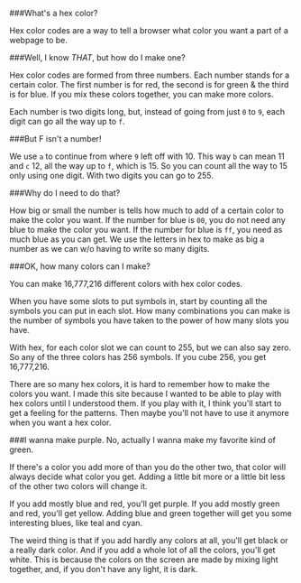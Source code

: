 
###What's a hex color?

Hex color codes are a way to tell a browser what color you want a part of a webpage to be. 

###Well, I know *THAT*, but how do I make one?

Hex color codes are formed from three numbers. Each number stands for a certain color. The first number is for red, the second is for green & the third is for blue. If you mix these colors together, you can make more colors. 

Each number is two digits long, but, instead of going from just `0` to `9`, each digit can go all the way up to `f`. 

###But F isn't a number! 

We use `a` to continue from where `9` left off with 10. This way `b` can mean 11 and `c` 12, all the way up to `f`, which is 15. So you can count all the way to 15 only using one digit. With two digits you can go to 255.   

###Why do I need to do that?

How big or small the number is tells how much to add of a certain color to make the color you want. If the number for blue is `00`, you do not need any blue to make the color you want. If the number for blue is `ff`, you need as much blue as you can get. We use the letters in hex to make as big a number as we can w/o having to write so many digits. 

###OK, how many colors can I make? 

You can make 16,777,216 different colors with hex color codes. 

When you have some slots to put symbols in, start by counting all the symbols you can put in each slot. How many combinations you can make is the number of symbols you have taken to the power of how many slots you have. 

With hex, for each color slot we can count to 255, but we can also say zero. So any of the three colors has 256 symbols. If you cube 256, you get 16,777,216. 

There are so many hex colors, it is hard to remember how to make the colors you want. I made this site because I wanted to be able to play with hex colors until I understood them. If you play with it, I think you'll start to get a feeling for the patterns. Then maybe you'll not have to use it anymore when you want a hex color. 

###I wanna make purple. No, actually I wanna make my favorite kind of green. 

If there's a color you add more of than you do the other two, that color will always decide what color you get. Adding a little bit more or a little bit less of the other two colors will change it. 

If you add mostly blue and red, you'll get purple. If you add mostly green and red, you'll get yellow. Adding blue and green together will get you some interesting blues, like teal and cyan. 

The weird thing is that if you add hardly any colors at all, you'll get black or a really dark color. And if you add a whole lot of all the colors, you'll get white. This is because the colors on the screen are made by mixing light together, and, if you don't have any light, it is dark. 